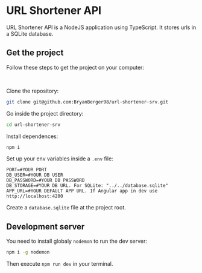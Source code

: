 # URL Shortener API

URL Shortener API is a NodeJS application using TypeScript. It stores urls in a SQLite database.

## Get the project

Follow these steps to get the project on your computer:

<br>

Clone the repository:
```bash
git clone git@github.com:BryanBerger98/url-shortener-srv.git
```
Go inside the project directory:
```bash
cd url-shortener-srv
```
Install dependences:
```bash
npm i
```
Set up your env variables inside a `.env` file:
```dosini
PORT=#YOUR PORT
DB_USER=#YOUR DB USER
DB_PASSWORD=#YOUR DB PASSWORD
DB_STORAGE=#YOUR DB URL. For SQLite: "../../database.sqlite"
APP_URL=#YOUR DEFAULT APP URL. If Angular app in dev use http://localhost:4200
```
Create a `database.sqlite` file at the project root.

## Development server

You need to install globaly `nodemon` to run the dev server:
```bash
npm i -g nodemon
```
Then execute `npm run dev` in your terminal.